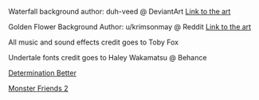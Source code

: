 Waterfall background author: duh-veed @ DeviantArt [Link to the art](https://www.deviantart.com/duh-veed/art/UNDERTALE-Waterfall-577301820)

Golden Flower Background Author: u/krimsonmay @ Reddit [Link to the art](https://www.reddit.com/r/Undertale/comments/10yxurp/project_utdria_1_once_upon_a_time/)

All music and sound effects credit goes to Toby Fox

Undertale fonts credit goes to Haley Wakamatsu @ Behance

[Determination Better](https://www.behance.net/gallery/31268855/Determination-Better-Undertale-Font)

[Monster Friends 2](https://www.behance.net/gallery/100106185/Monster-Friend-2)

